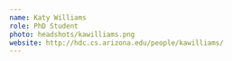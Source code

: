 ```yaml
---
name: Katy Williams
role: PhD Student
photo: headshots/kawilliams.png
website: http://hdc.cs.arizona.edu/people/kawilliams/
---
```

